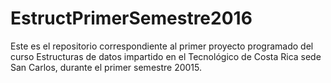 # EstructPrimerSemestre2016

Este es el repositorio correspondiente al primer proyecto programado del curso Estructuras de datos impartido en el Tecnológico de Costa Rica sede San Carlos, durante el primer semestre 20015.

